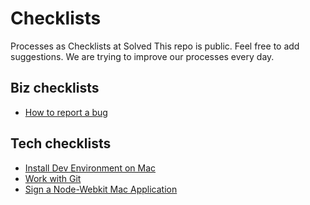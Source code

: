 Checklists
==========

Processes as Checklists at Solved
This repo is public. Feel free to add suggestions. We are trying to improve our processes every day.

Biz checklists
--------------

* [How to report a bug](https://github.com/solvedio/checklists/blob/master/bug-report.md)

Tech checklists
---------------

* [Install Dev Environment on Mac](https://github.com/solvedio/checklists/blob/master/install-dev-environment-mac.md)
* [Work with Git](https://github.com/solvedio/checklists/blob/master/git-workflow.md)
* [Sign a Node-Webkit Mac Application](https://github.com/solvedio/checklists/blob/master/signing-node-webkit-app-for-mac.md)



